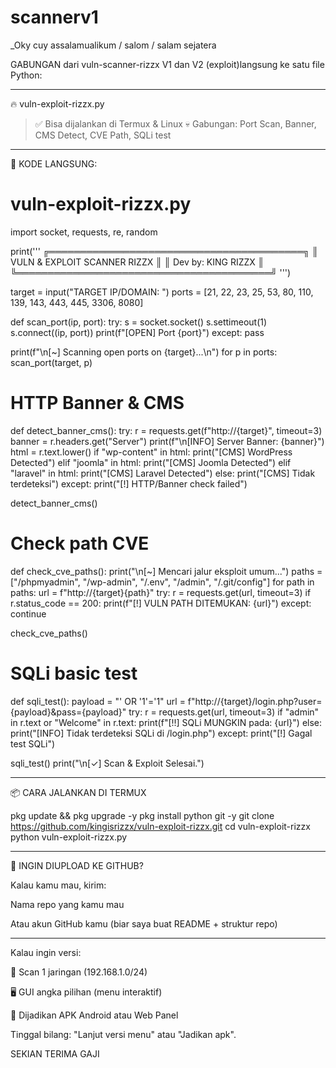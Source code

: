 # scannerv1

_Oky cuy assalamualikum / salom / salam sejatera

GABUNGAN dari vuln-scanner-rizzx V1 dan V2 (exploit)langsung ke satu file Python:


---

🔥 vuln-exploit-rizzx.py

> ✅ Bisa dijalankan di Termux & Linux
💀 Gabungan: Port Scan, Banner, CMS Detect, CVE Path, SQLi test




---

🧠 KODE LANGSUNG:

# vuln-exploit-rizzx.py
import socket, requests, re, random

print('''
╔═════════════════════════════════════════╗
║      VULN & EXPLOIT SCANNER RIZZX      ║
║         Dev by: KING RIZZX             ║
╚═════════════════════════════════════════╝
''')

target = input("TARGET IP/DOMAIN: ")
ports = [21, 22, 23, 25, 53, 80, 110, 139, 143, 443, 445, 3306, 8080]

def scan_port(ip, port):
    try:
        s = socket.socket()
        s.settimeout(1)
        s.connect((ip, port))
        print(f"[OPEN] Port {port}")
    except:
        pass

print(f"\n[~] Scanning open ports on {target}...\n")
for p in ports:
    scan_port(target, p)

# HTTP Banner & CMS
def detect_banner_cms():
    try:
        r = requests.get(f"http://{target}", timeout=3)
        banner = r.headers.get("Server")
        print(f"\n[INFO] Server Banner: {banner}")
        html = r.text.lower()
        if "wp-content" in html:
            print("[CMS] WordPress Detected")
        elif "joomla" in html:
            print("[CMS] Joomla Detected")
        elif "laravel" in html:
            print("[CMS] Laravel Detected")
        else:
            print("[CMS] Tidak terdeteksi")
    except:
        print("[!] HTTP/Banner check failed")

detect_banner_cms()

# Check path CVE
def check_cve_paths():
    print("\n[~] Mencari jalur eksploit umum...")
    paths = ["/phpmyadmin", "/wp-admin", "/.env", "/admin", "/.git/config"]
    for path in paths:
        url = f"http://{target}{path}"
        try:
            r = requests.get(url, timeout=3)
            if r.status_code == 200:
                print(f"[!] VULN PATH DITEMUKAN: {url}")
        except:
            continue

check_cve_paths()

# SQLi basic test
def sqli_test():
    payload = "' OR '1'='1"
    url = f"http://{target}/login.php?user={payload}&pass={payload}"
    try:
        r = requests.get(url, timeout=3)
        if "admin" in r.text or "Welcome" in r.text:
            print(f"[!!] SQLi MUNGKIN pada: {url}")
        else:
            print("[INFO] Tidak terdeteksi SQLi di /login.php")
    except:
        print("[!] Gagal test SQLi")

sqli_test()
print("\n[✓] Scan & Exploit Selesai.")


---

📦 CARA JALANKAN DI TERMUX

pkg update && pkg upgrade -y
pkg install python git -y
git clone https://github.com/kingisrizzx/vuln-exploit-rizzx.git
cd vuln-exploit-rizzx
python vuln-exploit-rizzx.py


---

🔗 INGIN DIUPLOAD KE GITHUB?

Kalau kamu mau, kirim:

Nama repo yang kamu mau

Atau akun GitHub kamu (biar saya buat README + struktur repo)



---

Kalau ingin versi:

🔁 Scan 1 jaringan (192.168.1.0/24)

🖥️ GUI angka pilihan (menu interaktif)

📲 Dijadikan APK Android atau Web Panel


Tinggal bilang: "Lanjut versi menu" atau "Jadikan apk".

SEKIAN TERIMA GAJI

